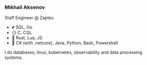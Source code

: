 ### Mikhail Aksenov

Staff Engineer @ Zaptec

* 💕 SQL, Go
* 😏 C, CQL
* 🤨 Rust, Lua, JS
* 🤢 C# (with .netcore), Java, Python, Bash, Powershell

I do databases, linux, kubernetes, observability and data processing systems.
